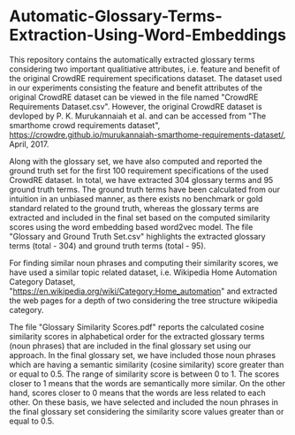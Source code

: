 # Automatic-Glossary-Terms-Extraction-Using-Word-Embeddings

This repository contains the automatically extracted glossary terms considering two important qualitiative attributes, i.e. feature and benefit of the original CrowdRE requirement specifications dataset. The dataset used in our experiments consisting the feature and benefit attributes of the original CrowdRE dataset can be viewed in the file named "CrowdRE Requirements Dataset.csv". However, the original CrowdRE dataset is devloped by P. K. Murukannaiah et al. and can be accessed from "The smarthome crowd requirements dataset", https://crowdre.github.io/murukannaiah-smarthome-requirements-dataset/, April, 2017. 

Along with the glossary set, we have also computed and reported the ground truth set for the first 100 requirement specifications of the used CrowdRE dataset. In total, we have extracted 304 glossary terms and 95 ground truth terms. The ground truth terms have been calculated from our intuition in an unbiased manner, as there exists no benchmark or gold standard related to the ground truth, whereas the glossary terms are extracted and included in the final set based on the computed similarity scores using the word embedding based word2vec model. The file "Glossary and Ground Truth Set.csv" highlights the extracted glossary terms (total - 304) and ground truth terms (total - 95).   

For finding similar noun phrases and computing their similarity scores, we have used a similar topic related dataset, i.e. Wikipedia Home Automation Category Dataset, "https://en.wikipedia.org/wiki/Category:Home_automation" and extracted the web pages for a depth of two considering the tree structure wikipedia category.  

The file "Glossary Similarity Scores.pdf" reports the calculated cosine similarity scores in alphabetical order for the extracted glossary terms (noun phrases) that are included in the final glossary set using our approach. In the final glossary set, we have included those noun phrases which are having a semantic similarity (cosine similarity) score greater than or equal to 0.5. The range of similarity score is between 0 to 1. The scores closer to 1 means that the words are semantically more similar. On the other hand, scores closer to 0 means that the words are less related to each other. On these basis, we have selected and included the noun phrases in the final glossary set considering the similarity score values greater than or equal to 0.5.
